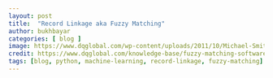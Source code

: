 ```yaml
---
layout: post
title:  "Record Linkage aka Fuzzy Matching"
author: bukhbayar
categories: [ blog ]
image: https://www.dqglobal.com/wp-content/uploads/2011/10/Michael-Smithm.smith@designs.com_-1.png
credit: https://www.dqglobal.com/knowledge-base/fuzzy-matching-software
tags: [blog, python, machine-learning, record-linkage, fuzzy-matching]
---
```


